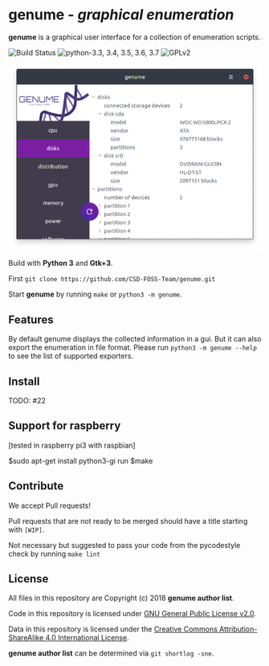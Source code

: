 # genume - *graphical enumeration*

**genume** is a graphical user interface for a collection of enumeration scripts.

![Build Status](https://img.shields.io/travis/CSD-FOSS-Team/genume.svg)
![python-3.3, 3.4, 3.5, 3.6, 3.7](https://img.shields.io/badge/python-3.3,%203.4,%203.5,%203.6,%203.7-blue.svg)
![GPLv2](https://img.shields.io/badge/license-GPLv2-lightgrey.svg)

![Screenshot](assets/screenshot_genume.png)

Build with **Python 3** and **Gtk+3**.

First `git clone https://github.com/CSD-FOSS-Team/genume.git`

Start **genume** by running `make` or `python3 -m genume`.

## Features

By default genume displays the collected information in a gui. But it can also export the enumeration in file format. Please run `python3 -m genume --help` to see the list of supported exporters.

## Install

TODO: #22

## Support for raspberry

[tested in raspberry pi3 with raspbian]

$sudo apt-get install python3-gi
 run 
$make

## Contribute

We accept Pull requests!

Pull requests that are not ready to be merged should have a title starting with `[WIP]`.

Not necessary but suggested to pass your code from the pycodestyle check by running `make lint`

## License

All files in this repository are Copyright (c) 2018 **genume author list**.

Code in this repository is licensed under [GNU General Public License v2.0](https://www.gnu.org/licenses/old-licenses/gpl-2.0.en.html).

Data in this repository is licensed under the
[Creative Commons Attribution-ShareAlike 4.0 International License](http://creativecommons.org/licenses/by-sa/4.0/).

**genume author list** can be determined via `git shortlog -sne`.
